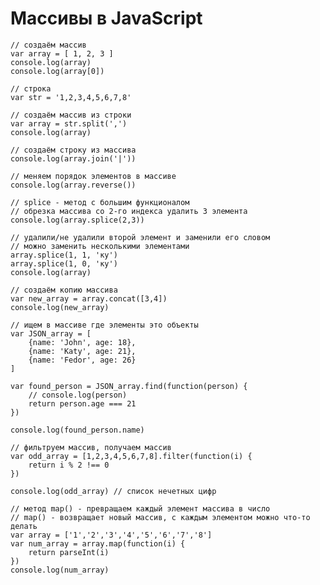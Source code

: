 # Массивы в JavaScript

    // создаём массив
    var array = [ 1, 2, 3 ]
    console.log(array)
    console.log(array[0])

    // строка
    var str = '1,2,3,4,5,6,7,8'

    // создаём массив из строки
    var array = str.split(',')
    console.log(array)

    // создаём строку из массива
    console.log(array.join('|'))

    // меняем порядок элементов в массиве
    console.log(array.reverse())

    // splice - метод с большим функционалом
    // обрезка массива со 2-го индекса удалить 3 элемента
    console.log(array.splice(2,3))

    // удалили/не удалили второй элемент и заменили его словом
    // можно заменить несколькими элементами
    array.splice(1, 1, 'ку')
    array.splice(1, 0, 'ку')
    console.log(array)

    // создаём копию массива
    var new_array = array.concat([3,4])
    console.log(new_array)

    // ищем в массиве где элементы это объекты
    var JSON_array = [
        {name: 'John', age: 18},
        {name: 'Katy', age: 21},
        {name: 'Fedor', age: 26}
    ]

    var found_person = JSON_array.find(function(person) {
        // console.log(person)
        return person.age === 21
    })

    console.log(found_person.name)

    // фильтруем массив, получаем массив
    var odd_array = [1,2,3,4,5,6,7,8].filter(function(i) {
        return i % 2 !== 0
    })

    console.log(odd_array) // список нечетных цифр

    // метод map() - превращаем каждый элемент массива в число
    // map() - возвращает новый массив, с каждым элементом можно что-то делать
    var array = ['1','2','3','4','5','6','7','8']
    var num_array = array.map(function(i) {
        return parseInt(i)
    })
    console.log(num_array)
